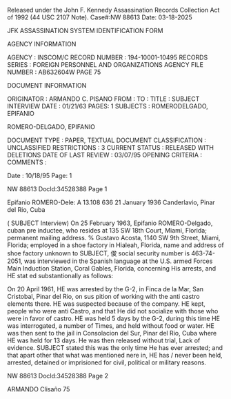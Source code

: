 Released under the John F. Kennedy
Assassination Records Collection Act of
1992 (44 USC 2107 Note). Case#:NW
88613 Date: 03-18-2025

JFK ASSASSINATION SYSTEM
IDENTIFICATION FORM

AGENCY INFORMATION

AGENCY : INSCOM/C
RECORD NUMBER : 194-10001-10495
RECORDS SERIES : FOREIGN PERSONNEL AND ORGANIZATIONS
AGENCY FILE NUMBER : AB632604W PAGE 75

DOCUMENT INFORMATION

ORIGINATOR : ARMANDO C. PISANO
FROM :
TO :
TITLE : SUBJECT INTERVIEW
DATE : 01/21/63
PAGES: 1
SUBJECTS : ROMERODELGADO, EPIFANIO

ROMERO-DELGADO, EPIFANIO

DOCUMENT TYPE : PAPER, TEXTUAL DOCUMENT
CLASSIFICATION : UNCLASSIFIED
RESTRICTIONS : 3
CURRENT STATUS : RELEASED WITH DELETIONS
DATE OF LAST REVIEW : 03/07/95
OPENING CRITERIA :
COMMENTS :

Date : 10/18/95
Page: 1

NW 88613 Docld:34528388 Page 1

Epifanio ROMERO-Dele:
A 13.108 636
21 January 1936
Canderlavio, Pinar del Rio, Cuba

( SUBJECT Interview) On 25 February 1963, Epifanio ROMERO-Delgado,
cuban pre inductee, who resides at 135 SW 18th Court, Miami, Florida;
permanent mailing address. % Gustavo Acosta, 1140 SW 9th Street, Miami,
Florida; employed in a shoe factory in Hialeah, Florida, name and address
of shoe factory unknown to SUBJECT, 俊 social security number is
463-74-2051, was interviewed in the Spanish language at the U.S. armed
Forces Main Induction Station, Coral Gables, Florida, concerning His arrests,
and HE stat ed substantionally as follows:

On 20 April 1961, HE was arrested by the G-2, in Finca de
la Mar, San Cristobal, Pinar del Rio, on sus pition of working with the
anti castro elements there. HE was suspected because of the company.
HE kept, people who were anti Castro, and that He did not socialize with those
who were in favor of castro. HE was held 5 days by the G-2, during this
time HE was interrogated, a number of Times, and held without food or water.
HE was then sent to the jail in Consolacion del Sur, Pinar del Rio, Cuba where
HE was held for 13 days. He was then released without trial, Lack of evidence.
SUBJECT stated this was the only time He has ever arrested; and that
apart other that what was mentioned nere in,
HE has / never been held, arrested, detained or imprisioned for civil, political
or military reasons.

NW 88613 Docld:34528388 Page 2

ARMANDO Clisaño
75
